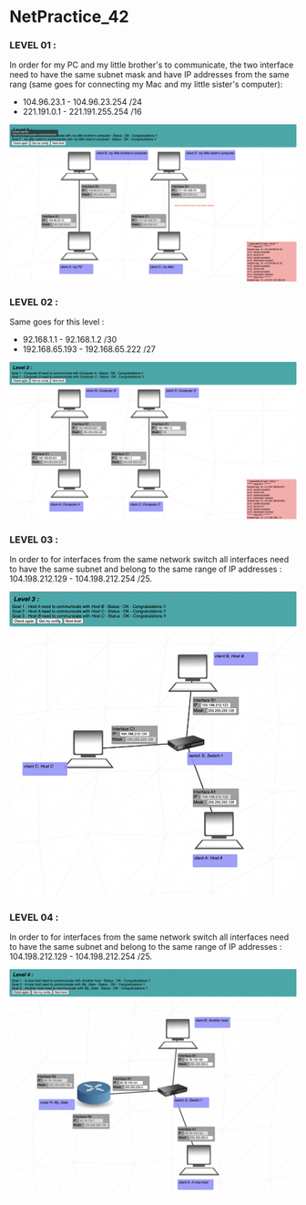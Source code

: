 # NetPractice_42

### LEVEL 01 :

In order for my PC and my little brother's to communicate, the two interface need to have the same subnet mask and have IP addresses from the same rang (same goes for connecting my Mac and my little sister's computer):
- 104.96.23.1 - 104.96.23.254 /24
- 221.191.0.1 - 221.191.255.254 /16

![alt text](https://github.com/mboy29/NetPractice_42/blob/main/Levels/level01-2.png)

### LEVEL 02 :

Same goes for this level :
- 92.168.1.1 - 92.168.1.2 /30
- 192.168.65.193 - 192.168.65.222 /27

![alt text](https://github.com/mboy29/NetPractice_42/blob/main/Levels/level02-2.png)

### LEVEL 03 :

In order to for interfaces from the same network switch all interfaces need to have the same subnet and belong to the same range of IP addresses : 104.198.212.129 - 104.198.212.254 /25.

![alt text](https://github.com/mboy29/NetPractice_42/blob/main/Levels/level03-2.png)

### LEVEL 04 :

In order to for interfaces from the same network switch all interfaces need to have the same subnet and belong to the same range of IP addresses : 104.198.212.129 - 104.198.212.254 /25.

![alt text](https://github.com/mboy29/NetPractice_42/blob/main/Levels/level04-2.png)
